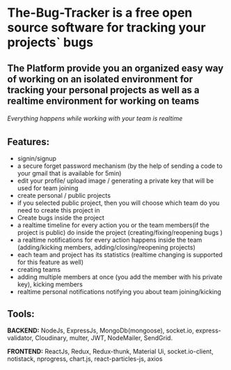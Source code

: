 # The-Bug-Tracker is a free open source software for tracking your projects` bugs

## The Platform provide you an organized easy way of working on an isolated environment for tracking your personal projects as well as a realtime environment for working on teams

###### Everything happens while working with your team is realtime

## Features:
  - signin/signup
  - a secure forget password mechanism (by the help of sending a code to your gmail that is available for 5min) 
  - edit your profile/ upload image / generating a private key that will be used for team joining
  - create personal / public projects
  - if you selected public project, then you will choose which team do you need to create this project in
  - Create bugs inside the project
  - a realtime timeline for every action you or the team members(if the project is public) do inside the project (creating/fixing/reopening bugs )
  - a realtime notifications for every action happens inside the team (adding/kicking members, adding/closing/reopening projects)
  - each team and project has its statistics (realtime changing is supported for this feature as well)
  - creating teams
  - adding multiple members at once (you add the member with his private key), kicking members
  - realtime personal notifications notifying you about team joining/kicking

## Tools:

**BACKEND:** NodeJs, ExpressJs, MongoDb(mongoose), socket.io, express-validator, Cloudinary, multer, JWT, NodeMailer, SendGrid.

**FRONTEND:** ReactJs, Redux, Redux-thunk, Material Ui, socket.io-client, notistack, nprogress, chart.js, react-particles-js, axios
